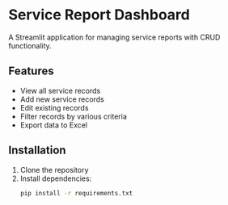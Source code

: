 # Service Report Dashboard

A Streamlit application for managing service reports with CRUD functionality.

## Features
- View all service records
- Add new service records
- Edit existing records
- Filter records by various criteria
- Export data to Excel

## Installation
1. Clone the repository
2. Install dependencies:
   ```bash
   pip install -r requirements.txt